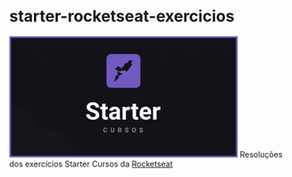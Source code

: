 # starter-rocketseat-exercicios
<img src="/docs/screenshot_starter.jpg" />
Resoluções dos exercícios Starter Cursos da <a href="https://rocketseat.com.br" target="_blank">Rocketseat</a>
